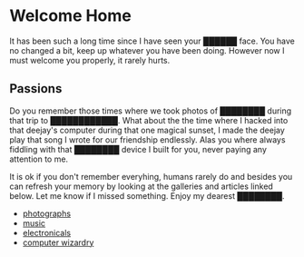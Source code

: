 Welcome Home
============

It has been such a long time since I have seen your ██████ face. You have no changed a bit, keep up whatever you have been doing.
However now I must welcome you properly, it rarely hurts.

## Passions

Do you remember those times where we took photos of ████████ during that trip to ████████████. What about the the time where I hacked into that deejay's computer during that one magical sunset, I made the deejay play that song I wrote for our friendship endlessly. Alas you where always fiddling with that ████████ device I built for you, never paying any attention to me.


It is ok if you don't remember everyhing, humans rarely do and besides you can refresh your memory by looking at the galleries and articles linked below. Let me know if I missed something. Enjoy my dearest ████████.

- [photographs](/projects/photography)
- [music](/projects/music)
- [electronicals](/projects/electronics)
- [computer wizardry](/projects/code)
